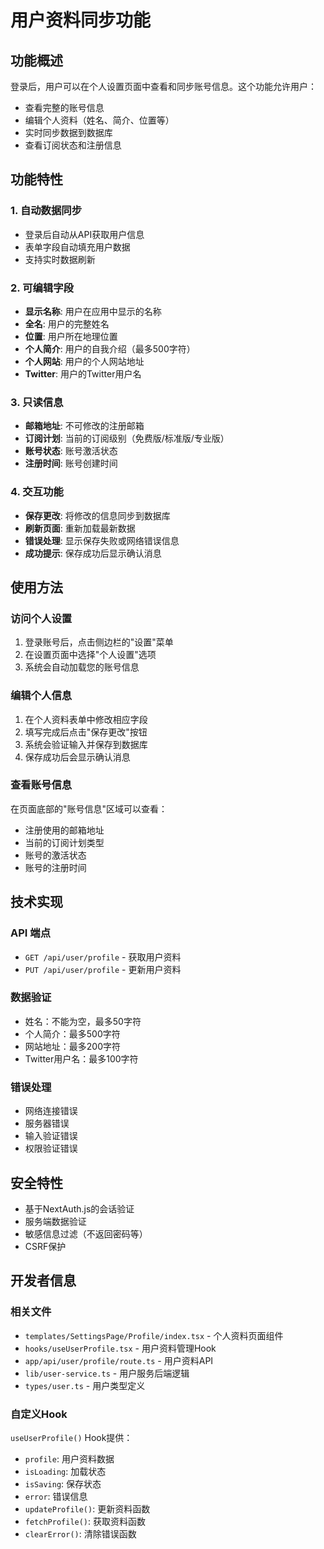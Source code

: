 # 用户资料同步功能

## 功能概述

登录后，用户可以在个人设置页面中查看和同步账号信息。这个功能允许用户：

- 查看完整的账号信息
- 编辑个人资料（姓名、简介、位置等）
- 实时同步数据到数据库
- 查看订阅状态和注册信息

## 功能特性

### 1. 自动数据同步
- 登录后自动从API获取用户信息
- 表单字段自动填充用户数据
- 支持实时数据刷新

### 2. 可编辑字段
- **显示名称**: 用户在应用中显示的名称
- **全名**: 用户的完整姓名
- **位置**: 用户所在地理位置
- **个人简介**: 用户的自我介绍（最多500字符）
- **个人网站**: 用户的个人网站地址
- **Twitter**: 用户的Twitter用户名

### 3. 只读信息
- **邮箱地址**: 不可修改的注册邮箱
- **订阅计划**: 当前的订阅级别（免费版/标准版/专业版）
- **账号状态**: 账号激活状态
- **注册时间**: 账号创建时间

### 4. 交互功能
- **保存更改**: 将修改的信息同步到数据库
- **刷新页面**: 重新加载最新数据
- **错误处理**: 显示保存失败或网络错误信息
- **成功提示**: 保存成功后显示确认消息

## 使用方法

### 访问个人设置
1. 登录账号后，点击侧边栏的"设置"菜单
2. 在设置页面中选择"个人设置"选项
3. 系统会自动加载您的账号信息

### 编辑个人信息
1. 在个人资料表单中修改相应字段
2. 填写完成后点击"保存更改"按钮
3. 系统会验证输入并保存到数据库
4. 保存成功后会显示确认消息

### 查看账号信息
在页面底部的"账号信息"区域可以查看：
- 注册使用的邮箱地址
- 当前的订阅计划类型
- 账号的激活状态
- 账号的注册时间

## 技术实现

### API 端点
- `GET /api/user/profile` - 获取用户资料
- `PUT /api/user/profile` - 更新用户资料

### 数据验证
- 姓名：不能为空，最多50字符
- 个人简介：最多500字符
- 网站地址：最多200字符
- Twitter用户名：最多100字符

### 错误处理
- 网络连接错误
- 服务器错误
- 输入验证错误
- 权限验证错误

## 安全特性

- 基于NextAuth.js的会话验证
- 服务端数据验证
- 敏感信息过滤（不返回密码等）
- CSRF保护

## 开发者信息

### 相关文件
- `templates/SettingsPage/Profile/index.tsx` - 个人资料页面组件
- `hooks/useUserProfile.tsx` - 用户资料管理Hook
- `app/api/user/profile/route.ts` - 用户资料API
- `lib/user-service.ts` - 用户服务后端逻辑
- `types/user.ts` - 用户类型定义

### 自定义Hook
`useUserProfile()` Hook提供：
- `profile`: 用户资料数据
- `isLoading`: 加载状态
- `isSaving`: 保存状态
- `error`: 错误信息
- `updateProfile()`: 更新资料函数
- `fetchProfile()`: 获取资料函数
- `clearError()`: 清除错误函数 